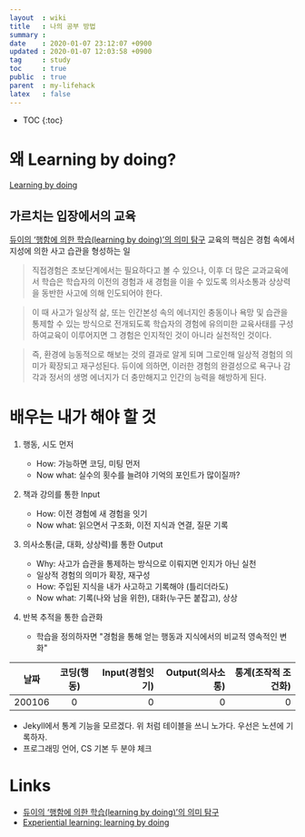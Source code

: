 ```yaml
---
layout  : wiki
title   : 나의 공부 방법
summary :
date    : 2020-01-07 23:12:07 +0900
updated : 2020-01-07 12:03:58 +0900
tag     : study
toc     : true
public  : true
parent  : my-lifehack
latex   : false
---
```

* TOC
{:toc}

# 왜 Learning by doing?
[Learning by doing]([https://www.youtube.com/watch?v=g0O6VAbnDt8](https://www.youtube.com/watch?v=g0O6VAbnDt8))

## 가르치는 입장에서의 교육
[듀이의 ‘행함에 의한 학습(learning by doing)’의 의미 탐구]([http://www.newnonmun.com/article=187974](http://www.newnonmun.com/article=187974))
교육의 핵심은 경험 속에서 지성에 의한 사고 습관을 형성하는 일

>직접경험은 초보단계에서는 필요하다고 볼 수 있으나, 이후 더 많은 교과교육에서 학습은 학습자의 이전의 경험과 새 경험을 이을 수 있도록 의사소통과 상상력을 동반한 사고에 의해 인도되어야 한다.

>이 때 사고가 일상적 삶, 또는 인간본성 속의 에너지인 충동이나 욕망 및 습관을 통제할 수 있는 방식으로 전개되도록 학습자의 경험에 유의미한 교육사태를 구성하여교육이 이루어지면 그 경험은 인지적인 것이 아니라 실천적인 것이다.

>즉, 환경에 능동적으로 해보는 것의 결과로 알게 되며 그로인해 일상적 경험의 의미가 확장되고 재구성된다. 듀이에 의하면, 이러한 경험의 완결성으로 욕구나 감각과 정서의 생명 에너지가 더 충만해지고 인간의 능력을 해방하게 된다. 

# 배우는 내가 해야 할 것

1. 행동, 시도 먼저
    
    * How: 가능하면 코딩, 미팅 먼저
    * Now what: 실수의 횟수를 늘려야 기억의 포인트가 많이질까?

2. 책과 강의를 통한 Input 

    * How: 이전 경험에 새 경험을 잇기
    * Now what: 읽으면서 구조화, 이전 지식과 연결, 질문 기록

3. 의사소통(글, 대화, 상상력)를 통한 Output

    * Why: 사고가 습관을 통제하는 방식으로 이뤄지면 인지가 아닌 실천
    * 일상적 경험의 의미가 확장, 재구성
    * How: 주입된 지식을 내가 사고하고 기록해야 (틀리더라도)
    * Now what: 기록(나와 남을 위한), 대화(누구든 붙잡고), 상상

4. 반복 추적을 통한 습관화
    - 학습을 정의하자면 "경험을 통해 얻는 행동과 지식에서의 비교적 영속적인 변화"


| 날짜           | 코딩(행동)    | Input(경험잇기)  |  Output(의사소통) | 통계(조작적 조건화) |
| ------------- |:-----------:| -------------:| -----:| -----:|
| 200106      | 0 | 0 | 0 | 0 |

* Jekyll에서 통계 기능을 모르겠다. 위 처럼 테이블을 쓰니 노가다. 우선은 노션에 기록하자.
* 프로그래밍 언어, CS 기본 두 분야 체크


# Links

* [듀이의 ‘행함에 의한 학습(learning by doing)’의 의미 탐구]([http://www.newnonmun.com/article=187974](http://www.newnonmun.com/article=187974))
* [Experiential learning: learning by doing]([https://opentextbc.ca/teachinginadigitalage/chapter/4-4-models-for-teaching-by-doing/](https://opentextbc.ca/teachinginadigitalage/chapter/4-4-models-for-teaching-by-doing/))